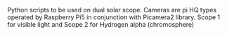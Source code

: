 Python scripts to be used on dual solar scope. Cameras are pi HQ types operated by Raspberry Pi5 in conjunction with Picamera2 library. Scope 1 for visible light and Scope 2 for Hydrogen alpha (chromosphere)
